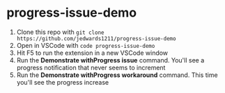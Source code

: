 # progress-issue-demo

1. Clone this repo with `git clone https://github.com/jedwards1211/progress-issue-demo`
2. Open in VSCode with `code progress-issue-demo`
3. Hit F5 to run the extension in a new VSCode window
4. Run the **Demonstrate withProgress issue** command.  You'll see a progress notification that never seems to increment
5. Run the **Demonstrate withProgress workaround** command.  This time you'll see the progress increase
